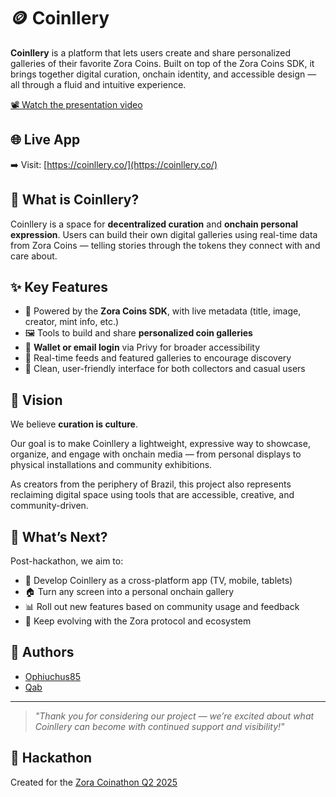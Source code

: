 # 🪙 Coinllery

**Coinllery** is a platform that lets users create and share personalized galleries of their favorite Zora Coins. Built on top of the Zora Coins SDK, it brings together digital curation, onchain identity, and accessible design — all through a fluid and intuitive experience.

[📽 Watch the presentation video](https://storage.googleapis.com/coinllery-app-storage/app/presentation/coinllery-zora-coinathon-25Q2-presentation.mp4)

## 🌐 Live App

➡️ Visit: [https://coinllery.co/](https://coinllery.co/)

## 🧩 What is Coinllery?

Coinllery is a space for **decentralized curation** and **onchain personal expression**. Users can build their own digital galleries using real-time data from Zora Coins — telling stories through the tokens they connect with and care about.

## ✨ Key Features

- 📡 Powered by the **Zora Coins SDK**, with live metadata (title, image, creator, mint info, etc.)
- 🖼 Tools to build and share **personalized coin galleries**
- 📨 **Wallet or email login** via Privy for broader accessibility
- 🔁 Real-time feeds and featured galleries to encourage discovery
- 💬 Clean, user-friendly interface for both collectors and casual users

## 💭 Vision

We believe **curation is culture**.

Our goal is to make Coinllery a lightweight, expressive way to showcase, organize, and engage with onchain media — from personal displays to physical installations and community exhibitions.

As creators from the periphery of Brazil, this project also represents reclaiming digital space using tools that are accessible, creative, and community-driven.

## 🔮 What’s Next?

Post-hackathon, we aim to:

- 📱 Develop Coinllery as a cross-platform app (TV, mobile, tablets)
- 🏠 Turn any screen into a personal onchain gallery
- 📊 Roll out new features based on community usage and feedback
- 🔗 Keep evolving with the Zora protocol and ecosystem

## 👥 Authors

- [Ophiuchus85](https://zora.co/@ophiuchus85)  
- [Qab](https://zora.co/@qabqabqab)

---

> _"Thank you for considering our project — we’re excited about what Coinllery can become with continued support and visibility!"_

## 🏁 Hackathon

Created for the [Zora Coinathon Q2 2025](https://coinathon.encode.club/)
